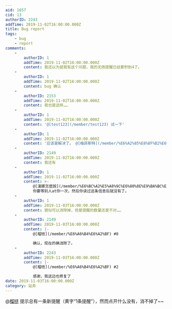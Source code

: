 ```yaml
---
aid: 1657
cid: 13
authorID: 2243
addTime: 2019-11-02T16:00:00.000Z
title: Bug report
tags:
    - bug
    - report
comments:
    -
        authorID: 1
        addTime: 2019-11-02T16:00:00.000Z
        content: 我还以为就我有这个问题，我的无效提醒已经累积到4了。
    -
        authorID: 1
        addTime: 2019-11-02T16:00:00.000Z
        content: bug 确认
    -
        authorID: 2153
        addTime: 2019-11-02T16:00:00.000Z
        content: 我也是这样……
    -
        authorID: 1
        addTime: 2019-11-02T16:00:00.000Z
        content: '@[test123](/member/test123) 试一下'
    -
        authorID: 1
        addTime: 2019-11-02T16:00:00.000Z
        content: '应该是解决了。 @[梅菲斯特](/member/%E6%A2%85%E8%8F%B2%E6%96%AF%E7%89%B9)'
    -
        authorID: 2149
        addTime: 2019-11-02T16:00:00.000Z
        content: 我还有
    -
        authorID: 1
        addTime: 2019-11-02T16:00:00.000Z
        content: >-
            @[漢娜怎麼說](/member/%E6%BC%A2%E5%A8%9C%E6%80%8E%E9%BA%BC%E8%AA%AA)
            你要等别人at你一次，然后你读过这条信息后就没有了。
    -
        authorID: 1
        addTime: 2019-11-03T16:00:00.000Z
        content: 貌似可以消除掉，但是提醒的数量还是不对……
    -
        authorID: 2149
        addTime: 2019-11-03T16:00:00.000Z
        content: |-
            @[榴梿](/member/%E6%A6%B4%E6%A2%BF) #8

            确认，现在的确消除了。
    -
        authorID: 2243
        addTime: 2019-11-03T16:00:00.000Z
        content: |-
            @[榴梿](/member/%E6%A6%B4%E6%A2%BF) #2

            感谢，我这边也修复了
date: 2019-11-03T16:00:00.000Z
category: 站务
---
```


@[榴梿](/member/%E6%A6%B4%E6%A2%BF) 提示总有一条新提醒（黄字“1条提醒”），然而点开什么没有，消不掉了~~
